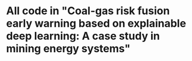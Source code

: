 # All code in "Coal-gas risk fusion early warning based on explainable deep learning: A case study in mining energy systems"
